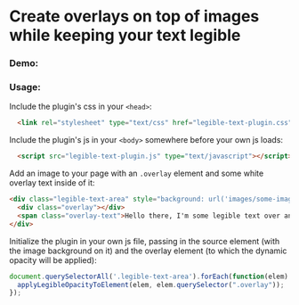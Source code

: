 # Create overlays on top of images while keeping your text legible

### Demo:



### Usage:

Include the plugin's css in your `<head>`:

```html
  <link rel="stylesheet" type="text/css" href="legible-text-plugin.css">
```

Include the plugin's js in your `<body>` somewhere before your own js loads:

```html
  <script src="legible-text-plugin.js" type="text/javascript"></script>
```

Add an image to your page with an `.overlay` element and some white overlay text inside of it:

```html
<div class="legible-text-area" style="background: url('images/some-image.jpg');">
  <div class="overlay"></div>
  <span class="overlay-text">Hello there, I'm some legible text over an image!</span>
</div>
```

Initialize the plugin in your own js file, passing in the source element (with the image background on it) and the overlay element (to which the dynamic opacity will be applied):

```javascript
document.querySelectorAll('.legible-text-area').forEach(function(elem) {
  applyLegibleOpacityToElement(elem, elem.querySelector(".overlay"));
});
```